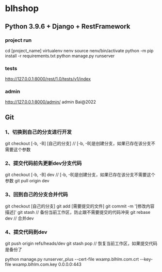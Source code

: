# blhshop
## Python 3.9.6 + Django + RestFramework

### project run

cd [project_name]
virtualenv nenv
source nenv/bin/activate
python -m pip install -r requirements.txt
python manage.py runserver

### tests

http://127.0.0.1:8000/rest/1.0/tests/v1/index

### admin

http://127.0.0.1:8000/admin/
admin
Bai@2022

## Git

### 1、切换到自己的分支进行开发

git checkout [-b, -B] [自己的分支]  // [-b, -B]是创建分支，如果已存在该分支不需要这个参数

### 2、提交代码前先更新dev分支代码

git checkout [-b, -B] dev  // [-b, -B]是创建分支，如果已存在该分支不需要这个参数
git pull origin dev

### 3、回到自己的分支合并代码

git checkout [自己的分支]
git add [需要提交的文件]
git commit -m '[修改内容描述]'
git stash  // 备份当前工作区，防止跟不需要提交的代码冲突
git rebase dev  // 合并dev

### 4、提交代码到dev

git push origin refs/heads/dev
git stash pop  // 恢复当前工作区，如果提交代码是备份了


python manage.py runserver_plus --cert-file wxamp.blhlm.com.crt --key-file wxamp.blhlm.com.key 0.0.0.0:443
